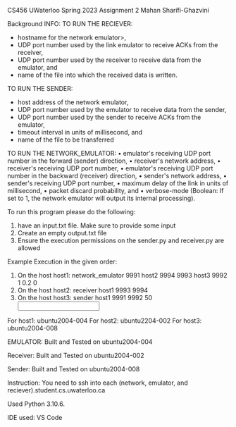 CS456 UWaterloo Spring 2023 Assignment 2
Mahan Sharifi-Ghazvini


Background INFO:
TO RUN THE RECIEVER:
- hostname for the network emulator>,
- UDP port number used by the link emulator to receive ACKs from the receiver,
- UDP port number used by the receiver to receive data from the emulator, and
- name of the file into which the received data is written. 

TO RUN THE SENDER:
- host address of the network emulator,
- UDP port number used by the emulator to receive data from the sender,
- UDP port number used by the sender to receive ACKs from the emulator,
- timeout interval in units of millisecond, and
- name of the file to be transferred 

TO RUN THE NETWORK_EMULATOR:
• emulator's receiving UDP port number in the forward (sender) direction,
• receiver's network address,
• receiver's receiving UDP port number,
• emulator's receiving UDP port number in the backward (receiver) direction,
• sender's network address,
• sender's receiving UDP port number,
• maximum delay of the link in units of millisecond,
• packet discard probability, and
• verbose-mode (Boolean: If set to 1, the network emulator will output its internal processing). 



To run this program please do the following:
1. have an input.txt file. Make sure to provide some input
2. Create an empty output.txt file
3. Ensure the execution permissions on the sender.py and receiver.py are allowed


Example Execution in the given order:
1. On the host host1: network_emulator 9991 host2 9994 9993 host3 9992 1 0.2 0
2. On the host host2: receiver host1 9993 9994 <output File>
3. On the host host3: sender host1 9991 9992 50 <input file>

For host1: ubuntu2004-004
For host2: ubuntu2204-002
For host3: ubuntu2004-008

EMULATOR:
Built and Tested on ubuntu2004-004

Receiver:
Built and Tested on ubuntu2004-002 

Sender:
Built and Tested on ubuntu2004-008

Instruction:
You need to ssh into each (network, emulator, and reciever).student.cs.uwaterloo.ca 


Used Python 3.10.6.

IDE used: VS Code

